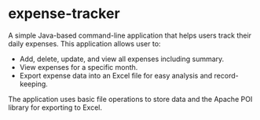 # expense-tracker
A simple Java-based command-line application that helps users track their daily expenses. This application allows user to: 

- Add, delete, update, and view all expenses including summary.
- View expenses for a specific month.
- Export expense data into an Excel file for easy analysis and record-keeping.

The application uses basic file operations to store data and the Apache POI library for exporting to Excel.

